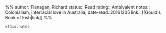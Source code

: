 %%
author::Flanagan, Richard
status:: Read
rating:: Ambivalent
notes:: Colonialism, interracial love in Australia, 
date-read::20161205
link:: [[Gould's Book of Fish|link]]
%%

`=this.notes`